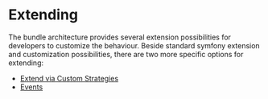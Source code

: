 # Extending

The bundle architecture provides several extension possibilities for developers to customize the behaviour.
Beside standard symfony extension and customization possibilities, there are two more specific options for extending: 

- [Extend via Custom Strategies](./01_Extend_Custom_Strategies.md)
- [Events](./03_Events.md)
